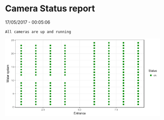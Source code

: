 Camera Status report
================
17/05/2017 - 00:05:06

    All cameras are up and running

![](camreport_files/figure-markdown_github/unnamed-chunk-2-1.png)
